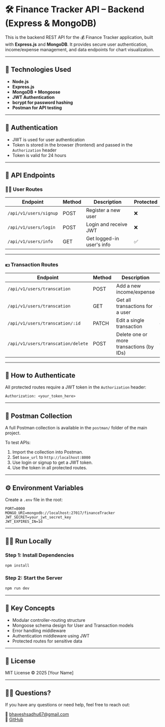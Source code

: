 

# 🛠️ Finance Tracker API – Backend (Express & MongoDB)

This is the backend REST API for the 💰 Finance Tracker application, built with **Express.js** and **MongoDB**. It provides secure user authentication, income/expense management, and data endpoints for chart visualization.

---

## 🚀 Technologies Used

- **Node.js**
- **Express.js**
- **MongoDB + Mongoose**
- **JWT Authentication**
- **bcrypt for password hashing**
- **Postman for API testing**




---

## 🔐 Authentication

- JWT is used for user authentication
- Token is stored in the browser (frontend) and passed in the `Authorization` header
- Token is valid for 24 hours

---

## 📮 API Endpoints

### 🧑‍💼 User Routes

| Endpoint              | Method | Description                     | Protected |
|-----------------------|--------|----------------------------------|-----------|
| `/api/v1/users/signup`| POST   | Register a new user              | ❌        |
| `/api/v1/users/login` | POST   | Login and receive JWT            | ❌        |
| `/api/v1/users/info`  | GET    | Get logged-in user's info        | ✅        |

---

### 💵 Transaction Routes

| Endpoint                              | Method | Description                              | Protected |
|---------------------------------------|--------|------------------------------------------|-----------|
| `/api/v1/users/transcation`          | POST   | Add a new income/expense                 | ✅        |
| `/api/v1/users/transcation`          | GET    | Get all transactions for a user          | ✅        |
| `/api/v1/users/transcation/:id`      | PATCH  | Edit a single transaction                | ✅        |
| `/api/v1/users/transcation/delete`   | POST   | Delete one or more transactions (by IDs) | ✅        |

---

## 🔐 How to Authenticate

All protected routes require a JWT token in the `Authorization` header:

```
Authorization: <your_token_here>
```

---

## 🧪 Postman Collection

A full Postman collection is available in the `postman/` folder of the main project.

To test APIs:

1. Import the collection into Postman.
2. Set `base_url` to `http://localhost:8000`
3. Use login or signup to get a JWT token.
4. Use the token in all protected routes.

---

## ⚙️ Environment Variables

Create a `.env` file in the root:

```env
PORT=8000
MONGO_URI=mongodb://localhost:27017/financeTracker
JWT_SECRET=your_jwt_secret_key
JWT_EXPIRES_IN=1d
```

---

## 🏃‍♂️ Run Locally

### Step 1: Install Dependencies

```bash
npm install
```

### Step 2: Start the Server

```bash
npm run dev
```

---

## 🧠 Key Concepts

- Modular controller-routing structure
- Mongoose schema design for User and Transaction models
- Error handling middleware
- Authentication middleware using JWT
- Protected routes for sensitive data

---

## 📜 License

MIT License © 2025 [Your Name]

---

## 🙋‍♀️ Questions?

If you have any questions or need help, feel free to reach out:

📧 bhaveshsadhu67@gmail.com  
🐙 [GitHub](https://github.com/Bhaveshsadhu)
```
